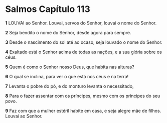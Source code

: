 # Salmos Capítulo 113

**1** 	LOUVAI ao Senhor. Louvai, servos do Senhor, louvai o nome do Senhor.

**2** 	Seja bendito o nome do Senhor, desde agora para sempre.

**3** 	Desde o nascimento do sol até ao ocaso, seja louvado o nome do Senhor.

**4** 	Exaltado está o Senhor acima de todas as nações, e a sua glória sobre os céus.

**5** 	Quem é como o Senhor nosso Deus, que habita nas alturas?

**6** 	O qual se inclina, para ver o que está nos céus e na terra!

**7** 	Levanta o pobre do pó, e do monturo levanta o necessitado,

**8** 	Para o fazer assentar com os príncipes, mesmo com os príncipes do seu povo.

**9** 	Faz com que a mulher estéril habite em casa, e seja alegre mãe de filhos. Louvai ao Senhor.

